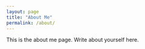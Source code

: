 ```yaml
---
layout: page
title: "About Me"
permalink: /about/
---
```


This is the about me page. Write about yourself here.
